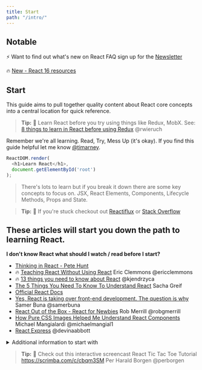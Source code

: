 ```yaml
---
title: Start
path: "/intro/"
---
```

## Notable
<div class="notable">
<p style="margin-bottom:0rem">⚡ Want to find out what's new on React FAQ sign up for the <a href="https://tinyletter.com/timarney">Newsletter</a></p>
 <p style="margin-bottom:0rem">🔥 <a href="https://reactfaq.site/react16">New - React 16 resources</a> <p>
 
</div>


## Start
This guide aims to pull together quality content about React core concepts into a central location for quick reference.

> **Tip:** 🤔 Learn React before you try using things like Redux, MobX.  See: [8 things to learn in React before using Redux](https://www.robinwieruch.de/learn-react-before-using-redux/) @rwieruch

Remember we're all learning.  Read, Try, Mess Up (it's okay).  If you find this guide helpful let me know [@timarney](https://twitter.com/timarney).


```javascript
ReactDOM.render(
  <h1>Learn React</h1>,
  document.getElementById('root')
);
```

>There's lots to learn but if you break it down there are some key concepts to focus on. JSX, React Elements, Components, Lifecycle Methods, Props and State.


> **Tip:** 🤔 If you're stuck checkout out [Reactiflux](https://www.reactiflux.com) or [Stack Overflow](http://stackoverflow.com/questions/tagged/reactjs)

## These articles will start you down the path to learning React.

**I don't know React what should I watch / read before I start?**
* [Thinking in React - Pete Hunt](https://facebook.github.io/react/docs/thinking-in-react.html)
* 🔥 [Teaching React Without Using React](https://medium.com/@ericclemmons/teaching-react-without-using-react-a4b87cfd4e87#.q8cyvryw1) Eric Clemmons @ericclemmons
* 🔥 [13 things you need to know about React](http://aimforsimplicity.com/post/13-things-you-need-to-know-about-react)  @kjendrzyca
* [The 5 Things You Need To Know To Understand React](https://medium.com/@sachagreif/the-5-things-you-need-to-know-to-understand-react-a1dbd5d114a3#.uii8of7um) Sacha Greif
* [Official React Docs](https://facebook.github.io/react/docs/hello-world.html)
* [Yes, React is taking over front-end development. The question is why](https://medium.freecodecamp.com/yes-react-is-taking-over-front-end-development-the-question-is-why-40837af8ab76) Samer Buna @samerbuna
* [React Out of the Box - React for Newbies](https://www.youtube.com/watch?v=100pKUE3OPI) Rob Merrill @robgmerrill
* [How Pure CSS Images Helped Me Understand React Components](https://medium.com/coding-artist/how-pure-css-images-helped-me-understand-react-components-3ad7b05051b0) Michael Mangialardi @michaelmangial1
* [React Express](http://www.react.express) @devinaabbott

<details>
 <summary>Additional information to start with</summary>

* [Pete Hunt: React: Rethinking best practices JSConf EU 2013](https://www.youtube.com/watch?v=x7cQ3mrcKaY)
* [React in 7 Minutes](https://egghead.io/lessons/react-react-in-7-minutes) this is a slightly dated but still really good starter
* [Complete Intro to React - React, Webpack, Babel, Redux, React Router, SSR](https://btholt.github.io/complete-intro-to-react/) Brian Holt(@holtbt) for Frontend Masters worshop
* [React "Aha" Moments](https://tylermcginnis.com/react-aha-moments) Tyler McGinnis @tylermcginnis33
* [All the terrible things I did the first time I wrote a complex React App ](https://youtu.be/Fk--XUEorvc?t=20666) Raquel @raquelxmoss
* [Introduction to React](https://mva.microsoft.com/en-US/training-courses/introduction-to-react-16635?l=4wrKgdJrC_206218965) Eric W. Greene / Microsoft Virtual Academy
* [A few things every new React developer should know part 1](https://medium.com/deepscan/a-few-things-every-new-react-developer-should-know-part-1-93940e11800a) @pieceoflena
</details>

> **Tip:** 🤔 Check out this interactive screencast React Tic Tac Toe Tutorial https://scrimba.com/c/cbqm3SM Per Harald Borgen @perborgen
